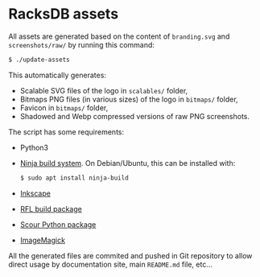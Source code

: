 # RacksDB assets

All assets are generated based on the content of `branding.svg` and
`screenshots/raw/` by running this command:

```sh
$ ./update-assets
```

This automatically generates:

- Scalable SVG files of the logo in `scalables/` folder,
- Bitmaps PNG files (in various sizes) of the logo in `bitmaps/` folder,
- Favicon in `bitmaps/` folder,
- Shadowed and Webp compressed versions of raw PNG screenshots.

The script has some requirements:

* Python3
* [Ninja build system](https://ninja-build.org/). On Debian/Ubuntu, this can be
  installed with:

  ```sh
  $ sudo apt install ninja-build
  ```
* [Inkscape](https://inkscape.org/)
* [RFL build package](https://github.com/rackslab/RFL/tree/main/src/build)
* [Scour Python package](https://github.com/scour-project/scour/tree/master)
* [ImageMagick](https://imagemagick.org/index.php)

All the generated files are commited and pushed in Git repository to allow
direct usage by documentation site, main `README.md` file, etc…
